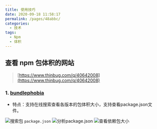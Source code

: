 ```yaml
---
title: 使用技巧
date: 2020-09-18 11:58:17
permalink: /pages/48abbc/
categories:
  - 技术
tags:
  - Npm
  - 体积
---
```


## 查看 npm 包体积的网站

> [https://www.thinbug.com/q/40642008](https://www.thinbug.com/q/40642008)

### 1. [bundlephobia](https://bundlephobia.com/)

- 特点：支持在线搜索查看各版本的包体积大小，支持查看package.json文件。

![搜索包](/images/npm/npm-size-1.png)
`package.json`
![分析package.json](/images/npm/npm-size-2.png)
![查看依赖包大小](/images/npm/npm-size-3.png)
